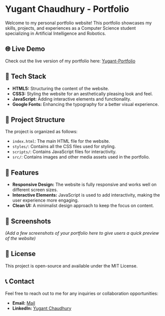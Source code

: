 # Yugant Chaudhury - Portfolio

Welcome to my personal portfolio website! This portfolio showcases my skills, projects, and experiences as a Computer Science student specializing in Artificial Intelligence and Robotics.

## 🌐 Live Demo

Check out the live version of my portfolio here: [Yugant-Portfolio](https://yugant1338.github.io/Yugant-Portfolio/)

## 🚀 Tech Stack

- **HTML5:** Structuring the content of the website.
- **CSS3:** Styling the website for an aesthetically pleasing look and feel.
- **JavaScript:** Adding interactive elements and functionality.
- **Google Fonts:** Enhancing the typography for a better visual experience.

## 📂 Project Structure

The project is organized as follows:

- `index.html`: The main HTML file for the website.
- `styles/`: Contains all the CSS files used for styling.
- `scripts/`: Contains JavaScript files for interactivity.
- `src/`: Contains images and other media assets used in the portfolio.

## 🎯 Features

- **Responsive Design:** The website is fully responsive and works well on different screen sizes.
- **Interactive Elements:** JavaScript is used to add interactivity, making the user experience more engaging.
- **Clean UI:** A minimalist design approach to keep the focus on content.

## 📸 Screenshots

*(Add a few screenshots of your portfolio here to give users a quick preview of the website)*

## 📄 License

This project is open-source and available under the MIT License.

## 📞 Contact

Feel free to reach out to me for any inquiries or collaboration opportunities:

- **Email:** [Mail](mailto:yugant.work@gmail.com)
- **LinkedIn:** [Yugant Chaudhury](https://www.linkedin.com/in/yugant-chaudhury-252288248/)
